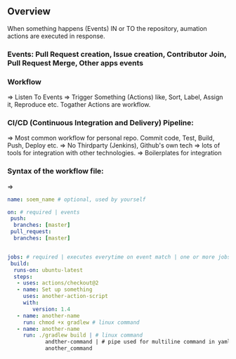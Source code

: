 ## Overview
When something happens (Events) IN or TO the repository, aumation actions are executed in response.

### Events: Pull Request creation, Issue creation, Contributor Join, Pull Request Merge, Other apps events

### Workflow
=> Listen To Events
=> Trigger Something (Actions) like, Sort, Label, Assign it, Reproduce etc. Togather Actions are workflow.

### CI/CD (Continuous Integration and Delivery) Pipeline:
=> Most common workflow for personal repo. Commit code, Test, Build, Push, Deploy etc.
=> No Thirdparty (Jenkins), Github's own tech
=> lots of tools for integration with other technologies.
=> Boilerplates for integration

### Syntax of the workflow file:
=> 

```yaml
name: soem_name # optional, used by yourself

on: # required | events
 push: 
  branches: [master]
 pull_request:
  branches: [master]


jobs: # required | executes everytime on event match | one or more jobs
 build:
  runs-on: ubuntu-latest
  steps:
   - uses: actions/checkout@2
   - name: Set up something
     uses: another-action-script
     with:
        version: 1.4
   - name: another-name
     run: chmod +x gradlew # linux command
   - name: another-name
     run: ./gradlew build | # linux command
            andther-command | # pipe used for multiline command in yaml
            another_command
```